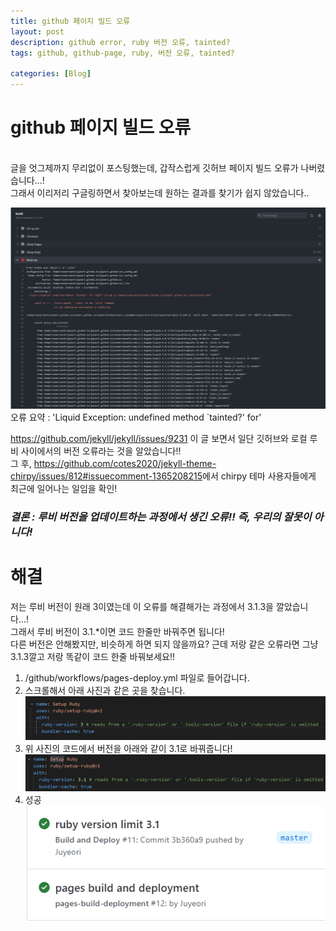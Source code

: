 ```yaml
---
title: github 페이지 빌드 오류
layout: post
description: github error, ruby 버전 오류, tainted?
tags: github, github-page, ruby, 버전 오류, tainted?

categories: [Blog]
---
```


# github 페이지 빌드 오류
<br/>
글을 엇그제까지 무리없이 포스팅했는데, 갑작스럽게 깃허브 페이지 빌드 오류가 나버렸습니다...! <br/>
그래서 이리저리 구글링하면서 찾아보는데 원하는 결과를 찾기가 쉽지 않았습니다..

![ruby-version-error](/assets/img/ruby-version-error.png)
오류 요약 : 'Liquid Exception: undefined method `tainted?' for'

<https://github.com/jekyll/jekyll/issues/9231>
이 글 보면서 일단 깃허브와 로컬 루비 사이에서의 버전 오류라는 것을 알았습니다!!<br/>
그 후, <https://github.com/cotes2020/jekyll-theme-chirpy/issues/812#issuecomment-1365208215>에서 chirpy 테마 사용자들에게 최근에 일어나는 일임을 확인!
<br/>

### ___결론 : 루비 버전을 업데이트하는 과정에서 생긴 오류!! 즉, 우리의 잘못이 아니다!___

# 해결
저는 루비 버전이 원래 3이였는데 이 오류를 해결해가는 과정에서 3.1.3을 깔았습니다...!<br/>
그래서 루비 버전이 3.1.*이면 코드 한줄만 바꿔주면 됩니다!<br/>
다른 버전은 안해봤지만, 비슷하게 하면 되지 않을까요? 근데 저랑 같은 오류라면 그냥 3.1.3깔고 저랑 똑같이 코드 한줄 바꿔보세요!!

1. /github/workflows/pages-deploy.yml 파일로 들어갑니다.
1. 스크롤해서 아래 사진과 같은 곳을 찾습니다.
![error-solve](/assets/img/ruby-version-error0.png)
1. 위 사진의 코드에서 버전을 아래와 같이 3.1로 바꿔줍니다!
![error-solve1](/assets/img/ruby-version-error1.png)
1. 성공<br/>
![success](/assets/img/ruby-version-success.png)


